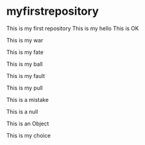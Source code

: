 # myfirstrepository
This is my first repository
This is my hello
This is OK

This is my war

This is my fate

This is my ball

This is my fault

This is my pull

This is a mistake

This is a null

This is an Object

This is my choice